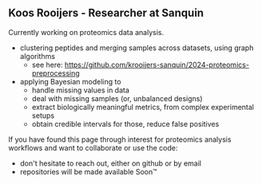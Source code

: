 ## Koos Rooijers - Researcher at Sanquin

Currently working on proteomics data analysis.
- clustering peptides and merging samples across datasets, using graph algorithms
  - see here: https://github.com/krooijers-sanquin/2024-proteomics-preprocessing
- applying Bayesian modeling to
  - handle missing values in data
  - deal with missing samples (or, unbalanced designs)
  - extract biologically meaningful metrics, from complex experimental setups
  - obtain credible intervals for those, reduce false positives

If you have found this page through interest for proteomics analysis workflows and want to collaborate or use the code:
- don't hesitate to reach out, either on github or by email
- repositories will be made available Soon™
